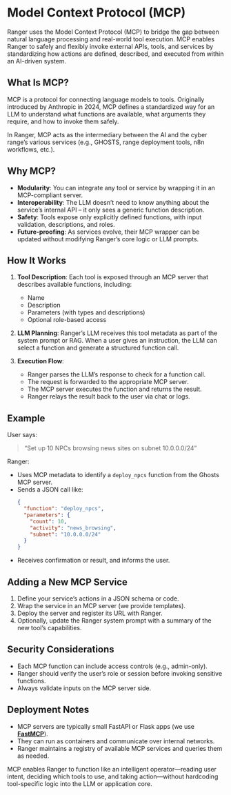 # Model Context Protocol (MCP)

Ranger uses the Model Context Protocol (MCP) to bridge the gap between natural language processing and real-world tool execution. MCP enables Ranger to safely and flexibly invoke external APIs, tools, and services by standardizing how actions are defined, described, and executed from within an AI-driven system.

## What Is MCP?

MCP is a protocol for connecting language models to tools. Originally introduced by Anthropic in 2024, MCP defines a standardized way for an LLM to understand what functions are available, what arguments they require, and how to invoke them safely.

In Ranger, MCP acts as the intermediary between the AI and the cyber range’s various services (e.g., GHOSTS, range deployment tools, n8n workflows, etc.).

## Why MCP?

- **Modularity**: You can integrate any tool or service by wrapping it in an MCP-compliant server.
- **Interoperability**: The LLM doesn’t need to know anything about the service’s internal API – it only sees a generic function description.
- **Safety**: Tools expose only explicitly defined functions, with input validation, descriptions, and roles.
- **Future-proofing**: As services evolve, their MCP wrapper can be updated without modifying Ranger’s core logic or LLM prompts.

## How It Works

1. **Tool Description**: Each tool is exposed through an MCP server that describes available functions, including:
   - Name
   - Description
   - Parameters (with types and descriptions)
   - Optional role-based access

2. **LLM Planning**: Ranger’s LLM receives this tool metadata as part of the system prompt or RAG. When a user gives an instruction, the LLM can select a function and generate a structured function call.

3. **Execution Flow**:
   - Ranger parses the LLM’s response to check for a function call.
   - The request is forwarded to the appropriate MCP server.
   - The MCP server executes the function and returns the result.
   - Ranger relays the result back to the user via chat or logs.

## Example

User says:
> “Set up 10 NPCs browsing news sites on subnet 10.0.0.0/24”

Ranger:
- Uses MCP metadata to identify a `deploy_npcs` function from the Ghosts MCP server.
- Sends a JSON call like:
  ```json
  {
    "function": "deploy_npcs",
    "parameters": {
      "count": 10,
      "activity": "news_browsing",
      "subnet": "10.0.0.0/24"
    }
  }
  ```
- Receives confirmation or result, and informs the user.

## Adding a New MCP Service

1. Define your service’s actions in a JSON schema or code.
2. Wrap the service in an MCP server (we provide templates).
3. Deploy the server and register its URL with Ranger.
4. Optionally, update the Ranger system prompt with a summary of the new tool’s capabilities.

## Security Considerations

- Each MCP function can include access controls (e.g., admin-only).
- Ranger should verify the user’s role or session before invoking sensitive functions.
- Always validate inputs on the MCP server side.

## Deployment Notes

- MCP servers are typically small FastAPI or Flask apps (we use <strong>[FastMCP](https://gofastmcp.com/getting-started/welcome)</strong>).
- They can run as containers and communicate over internal networks.
- Ranger maintains a registry of available MCP services and queries them as needed.

MCP enables Ranger to function like an intelligent operator—reading user intent, deciding which tools to use, and taking action—without hardcoding tool-specific logic into the LLM or application core.